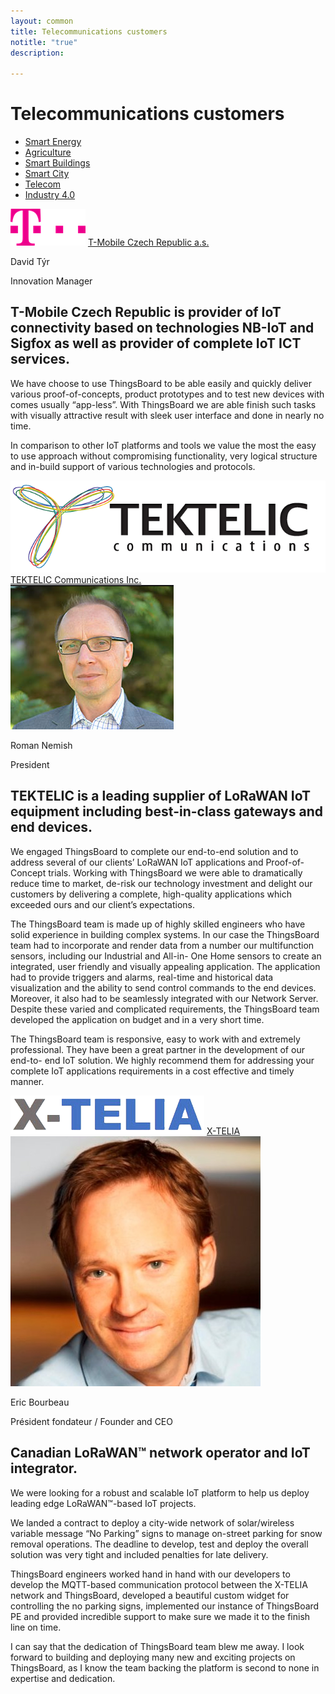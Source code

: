 ```yaml
---
layout: common
title: Telecommunications customers
notitle: "true"
description:

---
```


<h1 class="mainTitle telecom">Telecommunications customers</h1>

<nav class="customers-nav">
    <ul>
        <li>
            <a href="/industries/smart-energy/">Smart Energy</a>
        </li>
        <li>
            <a href="/industries/agriculture/">Agriculture</a>
        </li>
        <li>
            <a href="/industries/smart-buildings/">Smart Buildings</a>
        </li>
        <li>
            <a href="/industries/smart-city/">Smart City</a>
        </li>
        <li>
            <a href="/industries/telecom/" class="active">Telecom</a>
        </li>
        <li>
            <a href="/industries/industry40/">Industry 4.0</a>
        </li>
    </ul>
</nav>

<div class="customer-block">
    <div class="customer-company">
        <img class="customer-logo" src="/images/customers/tmobile.png">
        <a class="outlink" href="https://t-mobile.cz/" alt="T-Mobile Czech Republic a.s."> T-Mobile Czech Republic a.s. </a>
    </div>
    <div class="customer-content">
        <div class="person-container">
            <div class="person-title">
                <p class="person-name"> David Týr </p>
                <p class="person-position"> Innovation Manager </p>
            </div>
        </div>
        <h2>
            T-Mobile Czech Republic is provider of IoT connectivity based on technologies NB-IoT and Sigfox as well as provider of complete IoT ICT services.
        </h2>
        <p>
            We have choose to use ThingsBoard to be able easily and quickly deliver various proof-of-concepts, product prototypes and to test new devices with comes usually “app-less”. With ThingsBoard we are able finish such tasks with visually attractive result with sleek user interface and done in nearly no time.
        </p>
        <p>
            In comparison to other IoT platforms and tools we value the most the easy to use approach without compromising functionality, very logical structure and in-build support of various technologies and protocols.
        </p>
    </div>
</div>

<div class="customer-block">
    <div class="customer-company">
        <img class="customer-logo" src="/images/customers/tektelic.png">
        <a class="outlink" href="https://tektelic.com/" alt="TEKTELIC Communications Inc."> TEKTELIC Communications Inc. </a>
    </div>
    <div class="customer-content">
        <div class="person-container">
            <img class="person-logo" src="/images/customers/tektelic-person.png"/>
            <div class="person-title">
                <p class="person-name"> Roman Nemish </p>
                <p class="person-position"> President </p>
            </div>
        </div>
        <h2>
            TEKTELIC is a leading supplier of LoRaWAN IoT equipment including best-in-class gateways and end devices.
        </h2>
        <p>
            We engaged ThingsBoard to complete our end-to-end solution and to address several of our clients’ LoRaWAN IoT applications and Proof-of-Concept trials. Working with ThingsBoard we were able to dramatically reduce time to market, de-risk our technology investment and delight our customers by delivering a complete, high-quality applications which exceeded ours and our client’s expectations.
        </p>
        <p>
            The ThingsBoard team is made up of highly skilled engineers who have solid experience in building complex systems. In our case the ThingsBoard team had to incorporate and render data from a number our multifunction sensors, including our Industrial and All-in- One Home sensors to create an integrated, user friendly and visually appealing application. The application had to provide triggers and alarms, real-time and historical data visualization and the ability to send control commands to the end devices. Moreover, it also had to be seamlessly integrated with our Network Server. Despite these varied and complicated requirements, the ThingsBoard team developed the application on budget and in a very short time.
        </p>
        <p>
            The ThingsBoard team is responsive, easy to work with and extremely professional. They have been a great partner in the development of our end-to- end IoT solution. We highly recommend them for addressing your complete IoT applications requirements in a cost effective and timely manner.
        </p>
    </div>
</div>

<div class="customer-block">
    <div class="customer-company">
        <img class="customer-logo" src="/images/customers/x-telia.png">
        <a class="outlink" href="https://x-telia.com/" alt="X-TELIA"> X-TELIA </a>
    </div>
    <div class="customer-content">
        <div class="person-container">
            <img class="person-logo" src="/images/customers/x-telia-person.jpg"/>
            <div class="person-title">
                <p class="person-name"> Eric Bourbeau </p>
                <p class="person-position"> Président fondateur / Founder and CEO </p>
            </div>
        </div>
        <h2>
            Canadian LoRaWAN™ network operator and IoT integrator.
        </h2>
        <p>
            We were looking for a robust and scalable IoT platform to help us deploy leading edge LoRaWAN™-based IoT projects.
        </p>
        <p>
            We landed a contract to deploy a city-wide network of solar/wireless variable message “No Parking” signs to manage on-street parking for snow removal operations. The deadline to develop, test and deploy the overall solution was very tight and included penalties for late delivery.
        </p>
        <p>
            ThingsBoard engineers worked hand in hand with our developers to develop the MQTT-based communication protocol between the X-TELIA network and ThingsBoard, developed a beautiful custom widget for controlling the no parking signs, implemented our instance of ThingsBoard PE and provided incredible support to make sure we made it to the finish line on time.
        </p>
        <p>
            I can say that the dedication of ThingsBoard team blew me away. I look forward to building and deploying many new and exciting projects on ThingsBoard, as I know the team backing the platform is second to none in expertise and dedication.
        </p>
    </div>
</div>